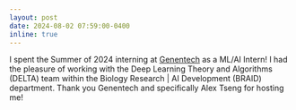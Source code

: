 ```yaml
---
layout: post
date: 2024-08-02 07:59:00-0400
inline: true
---
```


I spent the Summer of 2024 interning at [Genentech][gtech] as a ML/AI Intern! I had the pleasure of working with the Deep Learning Theory and Algorithms (DELTA) team within the Biology Research | AI Development (BRAID) department. Thank you Genentech and specifically Alex Tseng for hosting me!

[gtech]: https://www.gene.com

